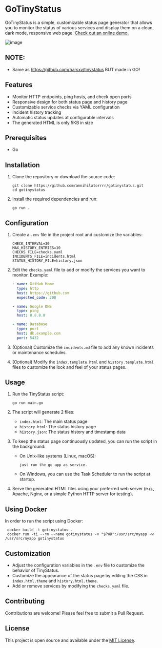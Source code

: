 # GoTinyStatus

GoTinyStatus is a simple, customizable status page generator that allows you to monitor the status of various services and display them on a clean, dark mode, responsive web page. [Check out an online demo.](https://status.harry.id)

![image](https://github.com/user-attachments/assets/28227221-d1e1-442e-89a4-2a0a09615514)

## NOTE:

- Same as https://github.com/harsxv/tinystatus BUT made in GO!

## Features

- Monitor HTTP endpoints, ping hosts, and check open ports
- Responsive design for both status page and history page
- Customizable service checks via YAML configuration
- Incident history tracking
- Automatic status updates at configurable intervals
- The generated HTML is only 5KB in size

## Prerequisites

- Go

## Installation

1. Clone the repository or download the source code:
   ```
   git clone https://github.com/annihilatorrrr/gotinystatus.git
   cd gotinystatus
   ```

2. Install the required dependencies and run:
   ```
   go run .
   ```

## Configuration

1. Create a `.env` file in the project root and customize the variables:
   ```
   CHECK_INTERVAL=30
   MAX_HISTORY_ENTRIES=10
   CHECKS_FILE=checks.yaml
   INCIDENTS_FILE=incidents.html
   STATUS_HISTORY_FILE=history.json
   ```

2. Edit the `checks.yaml` file to add or modify the services you want to monitor. Example:
   ```yaml
   - name: GitHub Home
     type: http
     host: https://github.com
     expected_code: 200

   - name: Google DNS
     type: ping
     host: 8.8.8.8

   - name: Database
     type: port
     host: db.example.com
     port: 5432
   ```

3. (Optional) Customize the `incidents.md` file to add any known incidents or maintenance schedules.

4. (Optional) Modify the `index.template.html` and `history.template.html` files to customize the look and feel of your status pages.

## Usage

1. Run the TinyStatus script:
   ```
   go run main.go
   ```

2. The script will generate 2 files:
   - `index.html`: The main status page
   - `history.html`: The status history page
   - `history.json`: The status history and timestamp data

3. To keep the status page continuously updated, you can run the script in the background:
   - On Unix-like systems (Linux, macOS):
     ```
     just run the go app as service.
     ```
   - On Windows, you can use the Task Scheduler to run the script at startup.

4. Serve the generated HTML files using your preferred web server (e.g., Apache, Nginx, or a simple Python HTTP server for testing).

## Using Docker

In order to run the script using Docker:

   ```
    docker build -t gotinystatus .
    docker run -ti --rm --name gotinystatus -v "$PWD":/usr/src/myapp -w /usr/src/myapp gotinystatus
   ```

## Customization

- Adjust the configuration variables in the `.env` file to customize the behavior of TinyStatus.
- Customize the appearance of the status page by editing the CSS in `index.html.theme` and `history.html.theme`.
- Add or remove services by modifying the `checks.yaml` file.

## Contributing

Contributions are welcome! Please feel free to submit a Pull Request.

## License

This project is open source and available under the [MIT License](LICENSE).
